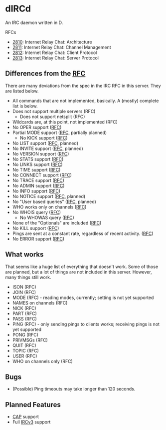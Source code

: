 # dIRCd

An IRC daemon written in D.

RFCs
- [2810](http://tools.ietf.org/html/rfc2810): Internet Relay Chat: Architecture
- [2811](http://tools.ietf.org/html/rfc2811): Internet Relay Chat: Channel Management
- [2812](http://tools.ietf.org/html/rfc2812): Internet Relay Chat: Client Protocol
- [2813](http://tools.ietf.org/html/rfc2813): Internet Relay Chat: Server Protocol

## Differences from the [RFC](http://tools.ietf.org/html/rfc1459.html)
There are many deviations from the spec in the IRC RFC in this server. They are listed below.

- All commands that are not implemented, basically. A (mostly) complete list is below.
- Does not support multiple servers (RFC)
  - Does not support netsplit (RFC)
- Wildcards are, at this point, not implemented (RFC)
- No OPER support ([RFC](http://tools.ietf.org/html/rfc1459.html#section-4.1.5))
- Partial MODE support ([RFC](http://tools.ietf.org/html/rfc1459.html#section-4.2.3), partially planned)
  - No KICK support ([RFC](http://tools.ietf.org/html/rfc1459.html#section-4.2.8))
- No LIST support ([RFC](http://tools.ietf.org/html/rfc1459.html#section-4.2.6), planned)
- No INVITE support ([RFC](http://tools.ietf.org/html/rfc1459.html#section-4.2.7), planned)
- No VERSION support ([RFC](http://tools.ietf.org/html/rfc1459.html#section-4.2.8))
- No STATS support ([RFC](http://tools.ietf.org/html/rfc1459.html#section-4.3.2))
- No LINKS support ([RFC](http://tools.ietf.org/html/rfc1459.html#section-4.3.3))
- No TIME support ([RFC](http://tools.ietf.org/html/rfc1459.html#section-4.3.4))
- No CONNECT support ([RFC](http://tools.ietf.org/html/rfc1459.html#section-4.3.5))
- No TRACE support ([RFC](http://tools.ietf.org/html/rfc1459.html#section-4.3.6))
- No ADMIN support ([RFC](http://tools.ietf.org/html/rfc1459.html#section-4.3.7))
- No INFO support ([RFC](http://tools.ietf.org/html/rfc1459.html#section-4.3.8))
- No NOTICE support ([RFC](http://tools.ietf.org/html/rfc1459.html#section-4.4.2), planned)
- No "User based queries" ([RFC](http://tools.ietf.org/html/rfc1459.html#section-4.5), planned)
- WHO works only on channels ([RFC](http://tools.ietf.org/html/rfc1459.html#section-4.5.1))
- No WHOIS query ([RFC](http://tools.ietf.org/html/rfc1459.html#section-4.5.2))
  - No WHOWAS query ([RFC](http://tools.ietf.org/html/rfc1459.html#section-4.5.3))
- None of the "Optionals" are included ([RFC](http://tools.ietf.org/html/rfc1459.html#section-5))
- No KILL support ([RFC](http://tools.ietf.org/html/rfc1459.html#section-4.6.1))
- Pings are sent at a constant rate, regardless of recent activity. ([RFC](http://tools.ietf.org/html/rfc1459.html#section-4.6.2))
- No ERROR support ([RFC](http://tools.ietf.org/html/rfc1459.html#section-4.6.4))

## What works
That seems like a huge list of everything that doesn't work. Some of those are planned, but a lot of things are not
included in this server. However, many things still work.

- ISON (RFC)
- JOIN (RFC)
- MODE (RFC) - reading modes, currently; setting is not yet supported
- NAMES on channels (RFC)
- NICK (RFC)
- PART (RFC)
- PASS (RFC)
- PING (RFC) - only sending pings to clients works; receiving pings is not yet supported
- PONG (RFC)
- PRIVMSGs (RFC)
- QUIT (RFC)
- TOPIC (RFC)
- USER (RFC)
- WHO on channels only (RFC)

## Bugs
- (Possible) Ping timeouts may take longer than 120 seconds.

## Planned Features
- [CAP](http://ircv3.org/specification/capability-negotiation-3.1) support
- Full [IRCv3](http://ircv3.org/) support
